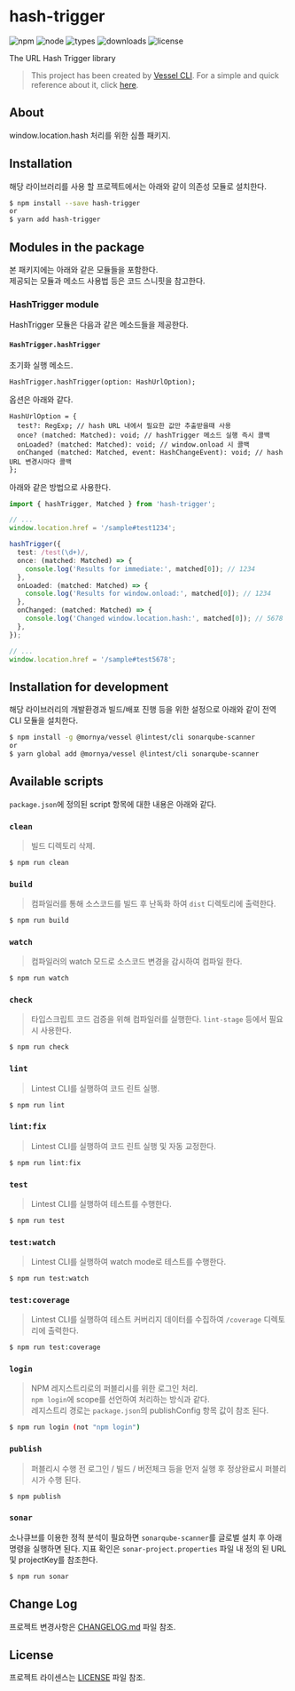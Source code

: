 # hash-trigger
![npm](https://img.shields.io/npm/v/hash-trigger)
![node](https://img.shields.io/node/v/hash-trigger)
![types](https://img.shields.io/npm/types/hash-trigger)
![downloads](https://img.shields.io/npm/dw/hash-trigger)
![license](https://img.shields.io/npm/l/hash-trigger)

The URL Hash Trigger library

> This project has been created by [Vessel CLI](https://www.npmjs.com/package/@mornya/vessel).
  For a simple and quick reference about it, click [here](https://mornya.github.io/documents/guide/vessel.md).

## About
window.location.hash 처리를 위한 심플 패키지.

## Installation
해당 라이브러리를 사용 할 프로젝트에서는 아래와 같이 의존성 모듈로 설치한다.
```bash
$ npm install --save hash-trigger
or
$ yarn add hash-trigger
```

## Modules in the package
본 패키지에는 아래와 같은 모듈들을 포함한다.<br>
제공되는 모듈과 메소드 사용법 등은 코드 스니핏을 참고한다.

### HashTrigger module
HashTrigger 모듈은 다음과 같은 메소드들을 제공한다.

#### `HashTrigger.hashTrigger`
초기화 실행 메소드.
```
HashTrigger.hashTrigger(option: HashUrlOption);
```
옵션은 아래와 같다.
```
HashUrlOption = {
  test?: RegExp; // hash URL 내에서 필요한 값만 추출받을때 사용
  once? (matched: Matched): void; // hashTrigger 메소드 실행 즉시 콜백
  onLoaded? (matched: Matched): void; // window.onload 시 콜백
  onChanged (matched: Matched, event: HashChangeEvent): void; // hash URL 변경시마다 콜백
};
```
아래와 같은 방법으로 사용한다.
```typescript
import { hashTrigger, Matched } from 'hash-trigger';

// ...
window.location.href = '/sample#test1234';

hashTrigger({
  test: /test(\d+)/,
  once: (matched: Matched) => {
    console.log('Results for immediate:', matched[0]); // 1234
  },
  onLoaded: (matched: Matched) => {
    console.log('Results for window.onload:', matched[0]); // 1234
  },
  onChanged: (matched: Matched) => {
    console.log('Changed window.location.hash:', matched[0]); // 5678
  },
});

// ...
window.location.href = '/sample#test5678';
```

## Installation for development
해당 라이브러리의 개발환경과 빌드/배포 진행 등을 위한 설정으로 아래와 같이 전역 CLI 모듈을 설치한다.
```bash
$ npm install -g @mornya/vessel @lintest/cli sonarqube-scanner
or
$ yarn global add @mornya/vessel @lintest/cli sonarqube-scanner
```

## Available scripts
`package.json`에 정의된 script 항목에 대한 내용은 아래와 같다.

### `clean`
> 빌드 디렉토리 삭제.
```bash
$ npm run clean
```

### `build`
> 컴파일러를 통해 소스코드를 빌드 후 난독화 하여 `dist` 디렉토리에 출력한다.
```bash
$ npm run build
```

### `watch`
> 컴파일러의 watch 모드로 소스코드 변경을 감시하여 컴파일 한다.
```bash
$ npm run watch
```

### `check`
> 타입스크립트 코드 검증을 위해 컴파일러를 실행한다. `lint-stage` 등에서 필요시 사용한다.
```bash
$ npm run check
```

### `lint`
> Lintest CLI를 실행하여 코드 린트 실행.
```bash
$ npm run lint
```

### `lint:fix`
> Lintest CLI를 실행하여 코드 린트 실행 및 자동 교정한다.
```bash
$ npm run lint:fix
```

### `test`
> Lintest CLI를 실행하여 테스트를 수행한다.
```bash
$ npm run test
```

### `test:watch`
> Lintest CLI를 실행하여 watch mode로 테스트를 수행한다.
```bash
$ npm run test:watch
```

### `test:coverage`
> Lintest CLI를 실행하여 테스트 커버리지 데이터를 수집하여 `/coverage` 디렉토리에 출력한다.
```bash
$ npm run test:coverage
```

### `login`
> NPM 레지스트리로의 퍼블리시를 위한 로그인 처리.<br>
 `npm login`에 scope를 선언하여 처리하는 방식과 같다.<br>
 레지스트리 경로는 `package.json`의 publishConfig 항목 값이 참조 된다.
```bash
$ npm run login (not "npm login")
```

### `publish`
> 퍼블리시 수행 전 로그인 / 빌드 / 버전체크 등을 먼저 실행 후 정상완료시 퍼블리시가 수행 된다.
```bash
$ npm publish
```

### `sonar`
소나큐브를 이용한 정적 분석이 필요하면 `sonarqube-scanner`를 글로벌 설치 후 아래 명령을 실행하면 된다. 지표 확인은 `sonar-project.properties` 파일 내 정의 된 URL 및 projectKey를 참조한다.
```bash
$ npm run sonar
```

## Change Log
프로젝트 변경사항은 [CHANGELOG.md](CHANGELOG.md) 파일 참조.

## License
프로젝트 라이센스는 [LICENSE](LICENSE) 파일 참조.
